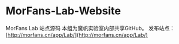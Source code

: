 # MorFans-Lab-Website
MorFans Lab 站点源码
本组为魔帆实验室内部共享GitHub。
发布站点：[http://morfans.cn/app/Lab/](http://morfans.cn/app/Lab/)